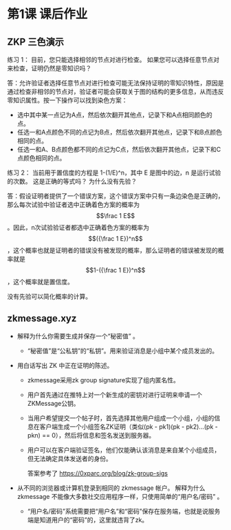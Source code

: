 # 第1课 课后作业

## ZKP 三色演示

练习 1： 目前，您只能选择相邻的节点对进行检查。 如果您可以选择任意节点对来检查，证明仍然是零知识吗？

答：允许验证者选择任意节点对进行检查可能无法保持证明的零知识特性，原因是通过检查非相邻的节点对，验证者可能会获取关于图的结构的更多信息，从而违反零知识属性。按一下操作可以找到染色方案：

- 选中其中某一点记为A点，然后依次翻开其他点，记录下和A点相同颜色的点。
- 任选一和A点颜色不同的点记为B点，然后依次翻开其他点，记录下和B点颜色相同的点。
- 任选一和A、B点颜色都不同的点记为C点，然后依次翻开其他点，记录下和C点颜色相同的点。



练习 2： 当前用于置信度的方程是 1-(1/E)^n，其中 E 是图中的边，n 是运行试验的次数。 这是正确的等式吗？ 为什么没有先验？

答：假设证明者提供了一个错误方案，这个错误方案中只有一条边染色是正确的，那么每次试验中验证者选中正确着色方案的概率为$$\frac 1 E$$。因此，n次试验验证者都选中正确着色方案的概率为$$({\frac 1 E})^n$$，这个概率也就是证明者的错误没有被发现的概率，那么证明者的错误被发现的概率就是$$1-({\frac 1 E})^n$$，这个概率就是置信度。

没有先验可以简化概率的计算。

## zkmessage.xyz

- 解释为什么你需要生成并保存一个“秘密值” 。
  - “秘密值”是“公私钥”的“私钥”。用来验证消息是小组中某个成员发出的。

- 用白话写出 ZK 中正在证明的陈述。

  - zkmessage采用zk group signature实现了组内匿名性。
  - 用户首先通过在推特上对一个新生成的密钥对进行证明来申请一个ZKMessage公钥。
  - 当用户希望提交一个帖子时，首先选择其他用户组成一个小组，小组的信息在客户端生成一个小组签名ZK证明（类似(pk - pk1)(pk - pk2)...(pk - pkn) == 0），然后将信息和签名发送到服务器。
  - 用户可以在客户端验证签名，他们仅能确认该消息是来自某个小组成员，但无法确定具体发送者的身份。

    答案参考了 https://0xparc.org/blog/zk-group-sigs

- 从不同的浏览器或计算机登录到相同的 zkmessage 帐户。 解释为什么 zkmessage 不能像大多数社交应用程序一样，只使用简单的“用户名/密码” 。

  - “用户名/密码”系统需要把“用户名”和“密码”保存在服务端，也就是说服务端是知道用户的“密码”的，这里就违背了zk。
